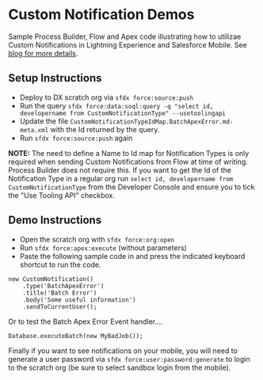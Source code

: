 # Custom Notification Demos

Sample Process Builder, Flow and Apex code illustrating how to utilizae Custom Notifications in Lightning Experience and Salesforce Mobile. See [blog for more details](https://andyinthecloud.com/2019/06/30/getting-your-users-attention-with-custom-notifications/).

Setup Instructions
------------------

- Deploy to DX scratch org via ```sfdx force:source:push```
- Run the query ```sfdx force:data:soql:query -q "select id, developername from CustomNotificationType" --usetoolingapi```
- Update the file ```CustomNotificationTypeIdMap.BatchApexError.md-meta.xml``` with the Id returned by the query.
- Run ```sfdx force:source:push``` again

**NOTE:** The need to define a Name to Id map for Notification Types is only required when sending Custom Notifications from Flow at time of writing. Process Builder does not require this. If you want to get the Id of the Notification Type in a regular org run ```select id, developername from CustomNotificationType``` from the Developer Console and ensure you to tick the "Use Tooling API" checkbox. 

Demo Instructions
-----------------

- Open the scratch org with ```sfdx force:org:open```
- Run ```sfdx force:apex:execute``` (without parameters)
- Paste the following sample code in and press the indicated keyboard shortcut to run the code.

```
new CustomNotification()
    .type('BatchApexError')
    .title('Batch Error')
    .body('Some useful information')
    .sendToCurrentUser();
```

Or to test the Batch Apex Error Event handler....

```
Database.executeBatch(new MyBadJob());
```

Finally if you want to see notifications on your mobile, you will need to generate a user password via ```sfdx force:user:password:generate``` to login to the scratch org (be sure to select sandbox login from the mobile).
